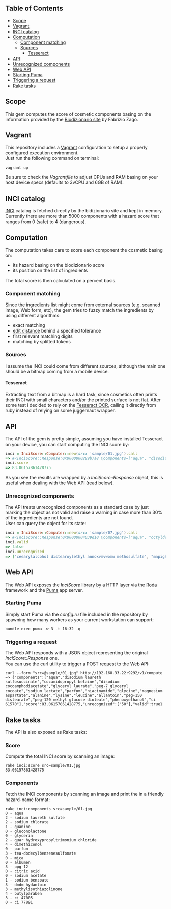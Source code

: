 ## Table of Contents

* [Scope](#scope)
* [Vagrant](#vagrant)
* [INCI catalog](#inci-catalog)
* [Computation](#computation)
  * [Component matching](#component-matching)
  * [Sources](#sources)
    * [Tesseract](#tessract)
* [API](#api)
 * [Unrecognized components](#unrecognized-components)
* [Web API](#web-api)
 * [Starting Puma](#starting-puma)
 * [Triggering a request](#triggering-a-request)
* [Rake tasks](#rake-tasks)

## Scope
This gem computes the score of cosmetic components basing on the information provided by the [Biodizionario site](http://www.biodizionario.it/) by Fabrizio Zago.

## Vagrant
This repository includes a [Vagrant]() configuration to setup a properly configured execution environment.  
Just run the following command on terminal:

```
vagrant up
```

Be sure to check the *Vagrantfile* to adjust CPUs and RAM basing on your host device specs (defaults to 3vCPU and 6GB of RAM).

## INCI catalog
[INCI](https://en.wikipedia.org/wiki/International_Nomenclature_of_Cosmetic_Ingredients) catalog is fetched directly by the bidizionario site and kept in memory.  
Currently there are more than 5000 components with a hazard score that ranges from 0 (safe) to 4 (dangerous).

## Computation
The computation takes care to score each component the cosmetic basing on:
* its hazard basing on the biodizionario score
* its position on the list of ingredients

The total score is then calculated on a percent basis.

### Component matching
Since the ingredients list might come from external sources (e.g. scanned image, Web form, etc), the gem tries to fuzzy match the ingredients by using different algorithms:
* exact matching
* [edit distance](https://en.wikipedia.org/wiki/Levenshtein_distance) behind a specified tolerance
* first relevant matching digits 
* matching by splitted tokens

### Sources
I assume the INCI could come from different sources, although the main one should be a bitmap coming from a mobile device.  

#### Tesseract
Extracting text from a bitmap is a hard task, since cosmetics often prints their INCI with small characters and/or the printed surface is not flat. 
After some test i decided to rely on the [Tesseract
OCR](https://github.com/tesseract-ocr/tesseract), calling it directly from ruby instead of relying on some juggernaut wrapper.

## API
The API of the gem is pretty simple, assuming you have installed Tesseract on your device, you can start computing the INCI score by:

```ruby
inci = InciScore::Computer::new(src: 'sample/01.jpg').call
=> #<InciScore::Response:0x0000000289b7a8 @components=["aqua", "disodium laureth sulfosuccinate", "cocamidopropyl betaine", "disodium cocoamphodiacetate", "glyceryl laurate", "peg-7 glyceryl cocoate", "sodium lactate", "parfum", "niacinamide", "glycine", "magnesium aspartate", "alanine", "lysine", "leucine", "allantoin", "peg-150 distearate", "peg-120 methyl glucose dioleate", "phenoxyethanol", "ci 61570"], @score=83.06157861428775, @unrecognized=["50"], @valid=true>
inci.score
=> 83.06157861428775
```

As you see the results are wrapped by a *InciScore::Response* object, this is useful when dealing with the Web API (read below).

### Unrecognized components
The API treats unrecognized components as a standard case by just marking the object as not valid and raise a warning in case more than 30% of the ingredients are not found.  
User can query the object for its state:

```ruby
inci = InciScore::Computer::new(src: 'sample/07.jpg').call
=> #<InciScore::Response:0x00000004039d10 @components=["aqua", "octyldecanol 1-", "niacin", "linalool", "caprylyl glycol", "parfum"], @score=92.08137986008471, @unrecognized=["ceearylalcohol distearoylethyl annoxvmvwomw methosulfate", "mnpighlapunicifouai", "aceholafruitextract", "camellnasatnaoll", "f benzoicacid", "5 cadryuucaprictriglvcerideeyrusm", "wmnome j hcmnmcgmciirusmedicalimonum", "peel extract", "j prunusarmeniacakerneloil", "oil", "cfll 04391213"], @valid=false>
inci.valid
=> false
inci.unrecognized
=> ["ceearylalcohol distearoylethyl annoxvmvwomw methosulfate", "mnpighlapunicifouai", "aceholafruitextract", "camellnasatnaoll", "f benzoicacid", "5 cadryuucaprictriglvcerideeyrusm", "wmnome j hcmnmcgmciirusmedicalimonum", "peel extract", "j prunusarmeniacakerneloil", "oil", "cfll 04391213"]
```

## Web API
The Web API exposes the *InciScore* library by a HTTP layer via the [Roda](http://roda.jeremyevans.net/) framework and the [Puma](http://puma.io/) app server.

### Starting Puma
Simply start Puma via the *config.ru* file included in the repository by spawning how many workers as your current workstation can support:
```
bundle exec puma -w 3 -t 16:32 -q
```

### Triggering a request
The Web API responds with a JSON object representing the original *InciScore::Response* one.  
You can use the curl utility to trigger a POST request to the Web API:
```
curl --form "src=@sample/01.jpg" http://192.168.33.22:9292/v1/compute
=> {"components":["aqua","disodium laureth sulfosuccinate","cocamidopropyl betaine","disodium cocoamphodiacetate","glyceryl laurate","peg-7 glyceryl cocoate","sodium lactate","parfum","niacinamide","glycine","magnesium aspartate","alanine","lysine","leucine","allantoin","peg-150 distearate","peg-120 methyl glucose dioleate","phenoxyethanol","ci 61570"],"score":83.06157861428775,"unrecognized":["50"],"valid":true}
```

## Rake tasks
The API is also exposed as Rake tasks:

### Score
Compute the total INCI score by scanning an image:
```
rake inci:score src=sample/01.jpg
83.06157861428775
```

### Components
Fetch the INCI components by scanning an image and print the in a friendly hazard-name format:
```
rake inci:components src=sample/01.jpg
0 - aqua
2 - sodium laureth sulfate
2 - sodium chlorate
1 - guanine
0 - gluconolactone
0 - glycerin
2 - guar hydroxypropyltrimonium chloride
4 - dimethiconol
0 - parfum
3 - tea-dodecylbenzenesulfonate
0 - mica
0 - albumen
3 - ppg-12
0 - citric acid
0 - sodium acetate
1 - sodium benzoate
3 - dmdm hydantoin
3 - methylisothiazolinone
4 - butylparaben
3 - ci 47005
0 - ci 77891
```
